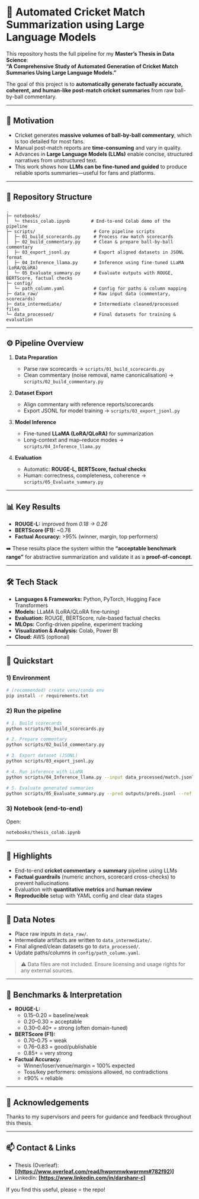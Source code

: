 # 🏏 Automated Cricket Match Summarization using Large Language Models

This repository hosts the full pipeline for my **Master’s Thesis in Data Science**:  
**“A Comprehensive Study of Automated Generation of Cricket Match Summaries Using Large Language Models.”**

The goal of this project is to **automatically generate factually accurate, coherent, and human-like post-match cricket summaries** from raw ball-by-ball commentary.

---

## 📌 Motivation

- Cricket generates **massive volumes of ball-by-ball commentary**, which is too detailed for most fans.
- Manual post-match reports are **time-consuming** and vary in quality.
- Advances in **Large Language Models (LLMs)** enable concise, structured narratives from unstructured text.
- This work shows how **LLMs can be fine-tuned and guided** to produce reliable sports summaries—useful for fans and platforms.

---

## 📂 Repository Structure

```
.
├─ notebooks/
│  └─ thesis_colab.ipynb        # End-to-end Colab demo of the pipeline
├─ scripts/                      # Core pipeline scripts
│  ├─ 01_build_scorecards.py     # Process raw match scorecards
│  ├─ 02_build_commentary.py     # Clean & prepare ball-by-ball commentary
│  ├─ 03_export_jsonl.py         # Export aligned datasets in JSONL format
│  ├─ 04_Inference_llama.py      # Inference using fine-tuned LLaMA (LoRA/QLoRA)
│  └─ 05_Evaluate_summary.py     # Evaluate outputs with ROUGE, BERTScore, factual checks
├─ config/
│  └─ path_column.yaml           # Config for paths & column mapping
├─ data_raw/                     # Raw input data (commentary, scorecards)
├─ data_intermediate/            # Intermediate cleaned/processed files
└─ data_processed/               # Final datasets for training & evaluation
```

---

## ⚙️ Pipeline Overview

1. **Data Preparation**
   - Parse raw scorecards → `scripts/01_build_scorecards.py`
   - Clean commentary (noise removal, name canonicalisation) → `scripts/02_build_commentary.py`

2. **Dataset Export**
   - Align commentary with reference reports/scorecards
   - Export JSONL for model training → `scripts/03_export_jsonl.py`

3. **Model Inference**
   - Fine-tuned **LLaMA (LoRA/QLoRA)** for summarization
   - Long-context and map–reduce modes → `scripts/04_Inference_llama.py`

4. **Evaluation**
   - Automatic: **ROUGE-L, BERTScore, factual checks**
   - Human: correctness, completeness, coherence → `scripts/05_Evaluate_summary.py`

---

## 📊 Key Results

- **ROUGE-L:** improved from *0.18 → 0.26*  
- **BERTScore (F1):** ~0.78  
- **Factual Accuracy:** >95% (winner, margin, top performers)

➡️ These results place the system within the **“acceptable benchmark range”** for abstractive summarization and validate it as a **proof-of-concept**.

---

## 🛠️ Tech Stack

- **Languages & Frameworks:** Python, PyTorch, Hugging Face Transformers
- **Models:** LLaMA (LoRA/QLoRA fine-tuning)
- **Evaluation:** ROUGE, BERTScore, rule-based factual checks
- **MLOps:** Config-driven pipeline, experiment tracking
- **Visualization & Analysis:** Colab, Power BI
- **Cloud:** AWS (optional)

---

## 🚀 Quickstart

### 1) Environment
```bash
# (recommended) create venv/conda env
pip install -r requirements.txt
```

### 2) Run the pipeline
```bash
# 1. Build scorecards
python scripts/01_build_scorecards.py

# 2. Prepare commentary
python scripts/02_build_commentary.py

# 3. Export dataset (JSONL)
python scripts/03_export_jsonl.py

# 4. Run inference with LLaMA
python scripts/04_Inference_llama.py --input data_processed/match.jsonl --output outputs/preds.jsonl

# 5. Evaluate generated summaries
python scripts/05_Evaluate_summary.py --pred outputs/preds.jsonl --ref data_processed/ref.jsonl
```

### 3) Notebook (end-to-end)
Open:
```
notebooks/thesis_colab.ipynb
```

---

## 🔑 Highlights

- End-to-end **cricket commentary → summary** pipeline using LLMs
- **Factual guardrails** (numeric anchors, scorecard cross-checks) to prevent hallucinations
- Evaluation with **quantitative metrics** and **human review**
- **Reproducible** setup with YAML config and clear data stages

---

## 📁 Data Notes

- Place raw inputs in `data_raw/`.
- Intermediate artifacts are written to `data_intermediate/`.
- Final aligned/clean datasets go to `data_processed/`.
- Update paths/columns in `config/path_column.yaml`.

> ⚠️ Data files are not included. Ensure licensing and usage rights for any external sources.

---

## 🧪 Benchmarks & Interpretation

- **ROUGE-L:**  
  - 0.15–0.20 = baseline/weak  
  - 0.20–0.30 = acceptable  
  - 0.30–0.40+ = strong (often domain-tuned)
- **BERTScore (F1):**  
  - 0.70–0.75 = weak  
  - 0.76–0.83 = good/publishable  
  - 0.85+ = very strong
- **Factual Accuracy:**  
  - Winner/loser/venue/margin = 100% expected  
  - Toss/key performers: omissions allowed, no contradictions  
  - ≥90% = reliable

---

## 🙌 Acknowledgements

Thanks to my supervisors and peers for guidance and feedback throughout this thesis.

---

## 📫 Contact & Links

- Thesis (Overleaf): **[(https://www.overleaf.com/read/hwpmmwkwprmm#782f92)]**
- LinkedIn: **[https://www.linkedin.com/in/darshanr-c]**

If you find this useful, please ⭐ the repo!
